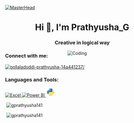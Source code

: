 [![MasterHead](https://www.bagfultechnologies.com/wp-content/uploads/2020/01/web-development.jpg)](https://rishavchanda.io)
<h1 align="center">Hi 👋, I'm Prathyusha_G</h1>
<h3 align="center">Creative in logical way</h3>
<img align="right" alt="Coding" width="300" src="https://miro.medium.com/max/1360/1*IRGHmiGsa16stedQvIaZfw.gif">

<h3 align="left">Connect with me:</h3>
<p align="left">
<a href="https://linkedin.com/in/gollaladoddi-prathyusha-14a441237/" target="blank"><img align="center" src="https://raw.githubusercontent.com/rahuldkjain/github-profile-readme-generator/master/src/images/icons/Social/linked-in-alt.svg" alt="gollaladoddi-prathyusha-14a441237/" height="30" width="30" /></a>
</p>

<h3 align="left">Languages and Tools:</h3>
<p align="left">
  <!-- Excel -->
  <a href="https://www.microsoft.com/en-us/microsoft-365/excel" target="_blank" rel="noreferrer">
    <img src="https://upload.wikimedia.org/wikipedia/commons/thumb/7/73/Microsoft_Excel_2013-2019_logo.svg/512px-Microsoft_Excel_2013-2019_logo.svg.png" alt="Excel" width="30" height="30"/>
  </a>
  
  <!-- Power BI -->
  <a href="https://powerbi.microsoft.com/" target="_blank" rel="noreferrer">
    <img src="https://upload.wikimedia.org/wikipedia/commons/c/cf/New_Power_BI_Logo.svg" alt="Power BI" width="30" height="30"/>
  </a>
  
  <!-- Python -->
  <a href="https://www.python.org" target="_blank" rel="noreferrer">
    <img src="https://raw.githubusercontent.com/devicons/devicon/master/icons/python/python-original.svg" alt="Python" width="30" height="30"/>
  </a>
</p>


<p>&nbsp;<img align="center" src="https://github-readme-stats.vercel.app/api?username=gprathyusha141&show_icons=true&locale=en" alt="gprathyusha141" /></p>

<p>&nbsp;<img align="center" src="https://github-readme-streak-stats.herokuapp.com/?user=gprathyusha141&" alt="gprathyusha141" /></p>
